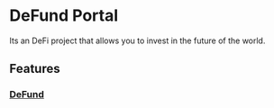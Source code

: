 # DeFund Portal

Its an DeFi project that allows you to invest in the future of the world.


## Features


### [DeFund](https://defund.io)





